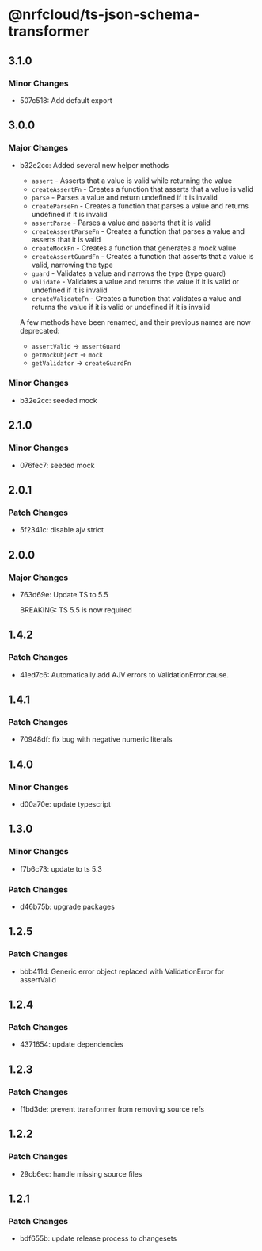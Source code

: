 # @nrfcloud/ts-json-schema-transformer

## 3.1.0

### Minor Changes

- 507c518: Add default export

## 3.0.0

### Major Changes

- b32e2cc: Added several new helper methods

  - `assert` - Asserts that a value is valid while returning the value
  - `createAssertFn` - Creates a function that asserts that a value is valid
  - `parse` - Parses a value and return undefined if it is invalid
  - `createParseFn` - Creates a function that parses a value and returns undefined if it is invalid
  - `assertParse` - Parses a value and asserts that it is valid
  - `createAssertParseFn` - Creates a function that parses a value and asserts that it is valid
  - `createMockFn` - Creates a function that generates a mock value
  - `createAssertGuardFn` - Creates a function that asserts that a value is valid, narrowing the type
  - `guard` - Validates a value and narrows the type (type guard)
  - `validate` - Validates a value and returns the value if it is valid or undefined if it is invalid
  - `createValidateFn` - Creates a function that validates a value and returns the value if it is valid or undefined if it is invalid

  A few methods have been renamed, and their previous names are now deprecated:

  - `assertValid` -> `assertGuard`
  - `getMockObject` -> `mock`
  - `getValidator` -> `createGuardFn`

### Minor Changes

- b32e2cc: seeded mock

## 2.1.0

### Minor Changes

- 076fec7: seeded mock

## 2.0.1

### Patch Changes

- 5f2341c: disable ajv strict

## 2.0.0

### Major Changes

- 763d69e: Update TS to 5.5

  BREAKING: TS 5.5 is now required

## 1.4.2

### Patch Changes

- 41ed7c6: Automatically add AJV errors to ValidationError.cause.

## 1.4.1

### Patch Changes

- 70948df: fix bug with negative numeric literals

## 1.4.0

### Minor Changes

- d00a70e: update typescript

## 1.3.0

### Minor Changes

- f7b6c73: update to ts 5.3

### Patch Changes

- d46b75b: upgrade packages

## 1.2.5

### Patch Changes

- bbb411d: Generic error object replaced with ValidationError for assertValid

## 1.2.4

### Patch Changes

- 4371654: update dependencies

## 1.2.3

### Patch Changes

- f1bd3de: prevent transformer from removing source refs

## 1.2.2

### Patch Changes

- 29cb6ec: handle missing source files

## 1.2.1

### Patch Changes

- bdf655b: update release process to changesets
